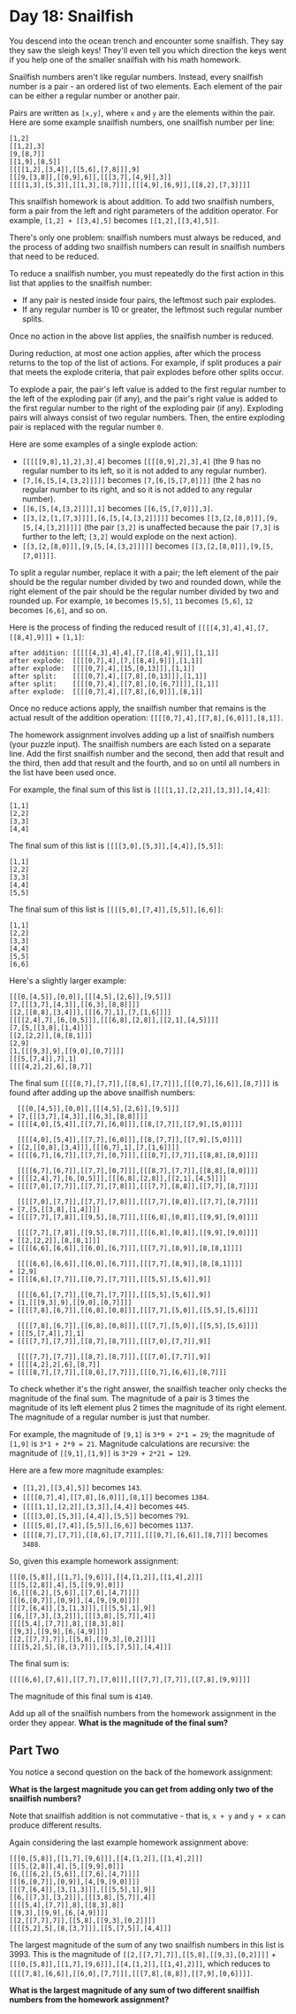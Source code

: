 # Day 18: Snailfish

You descend into the ocean trench and encounter some snailfish.
They say they saw the sleigh keys!
They'll even tell you which direction the keys went if you help one of the smaller snailfish with his math homework.

Snailfish numbers aren't like regular numbers.
Instead, every snailfish number is a pair - an ordered list of two elements.
Each element of the pair can be either a regular number or another pair.

Pairs are written as `[x,y]`, where `x` and `y` are the elements within the pair.
Here are some example snailfish numbers, one snailfish number per line:
```
[1,2]
[[1,2],3]
[9,[8,7]]
[[1,9],[8,5]]
[[[[1,2],[3,4]],[[5,6],[7,8]]],9]
[[[9,[3,8]],[[0,9],6]],[[[3,7],[4,9]],3]]
[[[[1,3],[5,3]],[[1,3],[8,7]]],[[[4,9],[6,9]],[[8,2],[7,3]]]]
```
This snailfish homework is about addition.
To add two snailfish numbers, form a pair from the left and right parameters of the addition operator.
For example, `[1,2] + [[3,4],5]` becomes `[[1,2],[[3,4],5]]`.

There's only one problem: snailfish numbers must always be reduced, and the process of adding two snailfish numbers can result in snailfish numbers that need to be reduced.

To reduce a snailfish number, you must repeatedly do the first action in this list that applies to the snailfish number:

- If any pair is nested inside four pairs, the leftmost such pair explodes.
- If any regular number is 10 or greater, the leftmost such regular number splits.

Once no action in the above list applies, the snailfish number is reduced.

During reduction, at most one action applies, after which the process returns to the top of the list of actions.
For example, if split produces a pair that meets the explode criteria, that pair explodes before other splits occur.

To explode a pair, the pair's left value is added to the first regular number to the left of the exploding pair (if any), and the pair's right value is added to the first regular number to the right of the exploding pair (if any).
Exploding pairs will always consist of two regular numbers.
Then, the entire exploding pair is replaced with the regular number `0`.

Here are some examples of a single explode action:

- `[[[[[9,8],1],2],3],4]` becomes `[[[[0,9],2],3],4]` (the 9 has no regular number to its left, so it is not added to any regular number).
- `[7,[6,[5,[4,[3,2]]]]]` becomes `[7,[6,[5,[7,0]]]]` (the 2 has no regular number to its right, and so it is not added to any regular number).
- `[[6,[5,[4,[3,2]]]],1]` becomes `[[6,[5,[7,0]]],3]`.
- `[[3,[2,[1,[7,3]]]],[6,[5,[4,[3,2]]]]]` becomes `[[3,[2,[8,0]]],[9,[5,[4,[3,2]]]]]` (the pair `[3,2]` is unaffected because the pair `[7,3]` is further to the left; `[3,2]` would explode on the next action).
- `[[3,[2,[8,0]]],[9,[5,[4,[3,2]]]]]` becomes `[[3,[2,[8,0]]],[9,[5,[7,0]]]]`.

To split a regular number, replace it with a pair; the left element of the pair should be the regular number divided by two and rounded down, while the right element of the pair should be the regular number divided by two and rounded up.
For example, `10` becomes `[5,5]`, `11` becomes `[5,6]`, `12` becomes `[6,6]`, and so on.

Here is the process of finding the reduced result of `[[[[4,3],4],4],[7,[[8,4],9]]]` + `[1,1]`:
```
after addition: [[[[[4,3],4],4],[7,[[8,4],9]]],[1,1]]
after explode:  [[[[0,7],4],[7,[[8,4],9]]],[1,1]]
after explode:  [[[[0,7],4],[15,[0,13]]],[1,1]]
after split:    [[[[0,7],4],[[7,8],[0,13]]],[1,1]]
after split:    [[[[0,7],4],[[7,8],[0,[6,7]]]],[1,1]]
after explode:  [[[[0,7],4],[[7,8],[6,0]]],[8,1]]
```
Once no reduce actions apply, the snailfish number that remains is the actual result of the addition operation: `[[[[0,7],4],[[7,8],[6,0]]],[8,1]]`.

The homework assignment involves adding up a list of snailfish numbers (your puzzle input).
The snailfish numbers are each listed on a separate line.
Add the first snailfish number and the second, then add that result and the third, then add that result and the fourth, and so on until all numbers in the list have been used once.

For example, the final sum of this list is `[[[[1,1],[2,2]],[3,3]],[4,4]]`:
```
[1,1]
[2,2]
[3,3]
[4,4]
```
The final sum of this list is `[[[[3,0],[5,3]],[4,4]],[5,5]]`:
```
[1,1]
[2,2]
[3,3]
[4,4]
[5,5]
```
The final sum of this list is `[[[[5,0],[7,4]],[5,5]],[6,6]]`:
```
[1,1]
[2,2]
[3,3]
[4,4]
[5,5]
[6,6]
```
Here's a slightly larger example:
```
[[[0,[4,5]],[0,0]],[[[4,5],[2,6]],[9,5]]]
[7,[[[3,7],[4,3]],[[6,3],[8,8]]]]
[[2,[[0,8],[3,4]]],[[[6,7],1],[7,[1,6]]]]
[[[[2,4],7],[6,[0,5]]],[[[6,8],[2,8]],[[2,1],[4,5]]]]
[7,[5,[[3,8],[1,4]]]]
[[2,[2,2]],[8,[8,1]]]
[2,9]
[1,[[[9,3],9],[[9,0],[0,7]]]]
[[[5,[7,4]],7],1]
[[[[4,2],2],6],[8,7]]
```
The final sum `[[[[8,7],[7,7]],[[8,6],[7,7]]],[[[0,7],[6,6]],[8,7]]]` is found after adding up the above snailfish numbers:
```
  [[[0,[4,5]],[0,0]],[[[4,5],[2,6]],[9,5]]]
+ [7,[[[3,7],[4,3]],[[6,3],[8,8]]]]
= [[[[4,0],[5,4]],[[7,7],[6,0]]],[[8,[7,7]],[[7,9],[5,0]]]]

  [[[[4,0],[5,4]],[[7,7],[6,0]]],[[8,[7,7]],[[7,9],[5,0]]]]
+ [[2,[[0,8],[3,4]]],[[[6,7],1],[7,[1,6]]]]
= [[[[6,7],[6,7]],[[7,7],[0,7]]],[[[8,7],[7,7]],[[8,8],[8,0]]]]

  [[[[6,7],[6,7]],[[7,7],[0,7]]],[[[8,7],[7,7]],[[8,8],[8,0]]]]
+ [[[[2,4],7],[6,[0,5]]],[[[6,8],[2,8]],[[2,1],[4,5]]]]
= [[[[7,0],[7,7]],[[7,7],[7,8]]],[[[7,7],[8,8]],[[7,7],[8,7]]]]

  [[[[7,0],[7,7]],[[7,7],[7,8]]],[[[7,7],[8,8]],[[7,7],[8,7]]]]
+ [7,[5,[[3,8],[1,4]]]]
= [[[[7,7],[7,8]],[[9,5],[8,7]]],[[[6,8],[0,8]],[[9,9],[9,0]]]]

  [[[[7,7],[7,8]],[[9,5],[8,7]]],[[[6,8],[0,8]],[[9,9],[9,0]]]]
+ [[2,[2,2]],[8,[8,1]]]
= [[[[6,6],[6,6]],[[6,0],[6,7]]],[[[7,7],[8,9]],[8,[8,1]]]]

  [[[[6,6],[6,6]],[[6,0],[6,7]]],[[[7,7],[8,9]],[8,[8,1]]]]
+ [2,9]
= [[[[6,6],[7,7]],[[0,7],[7,7]]],[[[5,5],[5,6]],9]]

  [[[[6,6],[7,7]],[[0,7],[7,7]]],[[[5,5],[5,6]],9]]
+ [1,[[[9,3],9],[[9,0],[0,7]]]]
= [[[[7,8],[6,7]],[[6,8],[0,8]]],[[[7,7],[5,0]],[[5,5],[5,6]]]]

  [[[[7,8],[6,7]],[[6,8],[0,8]]],[[[7,7],[5,0]],[[5,5],[5,6]]]]
+ [[[5,[7,4]],7],1]
= [[[[7,7],[7,7]],[[8,7],[8,7]]],[[[7,0],[7,7]],9]]

  [[[[7,7],[7,7]],[[8,7],[8,7]]],[[[7,0],[7,7]],9]]
+ [[[[4,2],2],6],[8,7]]
= [[[[8,7],[7,7]],[[8,6],[7,7]]],[[[0,7],[6,6]],[8,7]]]
```
To check whether it's the right answer, the snailfish teacher only checks the magnitude of the final sum.
The magnitude of a pair is 3 times the magnitude of its left element plus 2 times the magnitude of its right element.
The magnitude of a regular number is just that number.

For example, the magnitude of `[9,1]` is `3*9 + 2*1 = 29`; the magnitude of `[1,9]` is `3*1 + 2*9 = 21`.
Magnitude calculations are recursive: the magnitude of `[[9,1],[1,9]]` is `3*29 + 2*21 = 129`.

Here are a few more magnitude examples:

- `[[1,2],[[3,4],5]]` becomes `143`.
- `[[[[0,7],4],[[7,8],[6,0]]],[8,1]]` becomes `1384`.
- `[[[[1,1],[2,2]],[3,3]],[4,4]]` becomes `445`.
- `[[[[3,0],[5,3]],[4,4]],[5,5]]` becomes `791`.
- `[[[[5,0],[7,4]],[5,5]],[6,6]]` becomes `1137`.
- `[[[[8,7],[7,7]],[[8,6],[7,7]]],[[[0,7],[6,6]],[8,7]]]` becomes `3488`.

So, given this example homework assignment:
```
[[[0,[5,8]],[[1,7],[9,6]]],[[4,[1,2]],[[1,4],2]]]
[[[5,[2,8]],4],[5,[[9,9],0]]]
[6,[[[6,2],[5,6]],[[7,6],[4,7]]]]
[[[6,[0,7]],[0,9]],[4,[9,[9,0]]]]
[[[7,[6,4]],[3,[1,3]]],[[[5,5],1],9]]
[[6,[[7,3],[3,2]]],[[[3,8],[5,7]],4]]
[[[[5,4],[7,7]],8],[[8,3],8]]
[[9,3],[[9,9],[6,[4,9]]]]
[[2,[[7,7],7]],[[5,8],[[9,3],[0,2]]]]
[[[[5,2],5],[8,[3,7]]],[[5,[7,5]],[4,4]]]
```
The final sum is:
```
[[[[6,6],[7,6]],[[7,7],[7,0]]],[[[7,7],[7,7]],[[7,8],[9,9]]]]
```
The magnitude of this final sum is `4140`.

Add up all of the snailfish numbers from the homework assignment in the order they appear.
**What is the magnitude of the final sum?**

## Part Two

You notice a second question on the back of the homework assignment:

**What is the largest magnitude you can get from adding only two of the snailfish numbers?**

Note that snailfish addition is not commutative - that is, `x + y` and `y + x` can produce different results.

Again considering the last example homework assignment above:
```
[[[0,[5,8]],[[1,7],[9,6]]],[[4,[1,2]],[[1,4],2]]]
[[[5,[2,8]],4],[5,[[9,9],0]]]
[6,[[[6,2],[5,6]],[[7,6],[4,7]]]]
[[[6,[0,7]],[0,9]],[4,[9,[9,0]]]]
[[[7,[6,4]],[3,[1,3]]],[[[5,5],1],9]]
[[6,[[7,3],[3,2]]],[[[3,8],[5,7]],4]]
[[[[5,4],[7,7]],8],[[8,3],8]]
[[9,3],[[9,9],[6,[4,9]]]]
[[2,[[7,7],7]],[[5,8],[[9,3],[0,2]]]]
[[[[5,2],5],[8,[3,7]]],[[5,[7,5]],[4,4]]]
```
The largest magnitude of the sum of any two snailfish numbers in this list is 3993.
This is the magnitude of `[[2,[[7,7],7]],[[5,8],[[9,3],[0,2]]]]` + `[[[0,[5,8]],[[1,7],[9,6]]],[[4,[1,2]],[[1,4],2]]]`, which reduces to `[[[[7,8],[6,6]],[[6,0],[7,7]]],[[[7,8],[8,8]],[[7,9],[0,6]]]]`.

**What is the largest magnitude of any sum of two different snailfish numbers from the homework assignment?**
